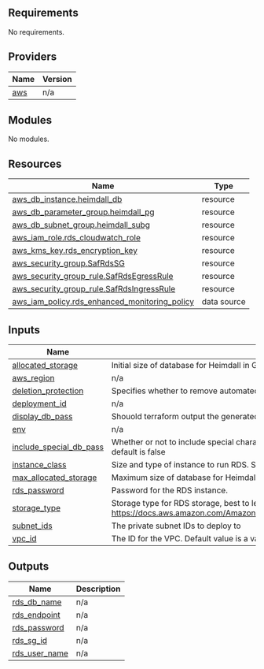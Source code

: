 ## Requirements

No requirements.

## Providers

| Name | Version |
|------|---------|
| <a name="provider_aws"></a> [aws](#provider\_aws) | n/a |

## Modules

No modules.

## Resources

| Name | Type |
|------|------|
| [aws_db_instance.heimdall_db](https://registry.terraform.io/providers/hashicorp/aws/latest/docs/resources/db_instance) | resource |
| [aws_db_parameter_group.heimdall_pg](https://registry.terraform.io/providers/hashicorp/aws/latest/docs/resources/db_parameter_group) | resource |
| [aws_db_subnet_group.heimdall_subg](https://registry.terraform.io/providers/hashicorp/aws/latest/docs/resources/db_subnet_group) | resource |
| [aws_iam_role.rds_cloudwatch_role](https://registry.terraform.io/providers/hashicorp/aws/latest/docs/resources/iam_role) | resource |
| [aws_kms_key.rds_encryption_key](https://registry.terraform.io/providers/hashicorp/aws/latest/docs/resources/kms_key) | resource |
| [aws_security_group.SafRdsSG](https://registry.terraform.io/providers/hashicorp/aws/latest/docs/resources/security_group) | resource |
| [aws_security_group_rule.SafRdsEgressRule](https://registry.terraform.io/providers/hashicorp/aws/latest/docs/resources/security_group_rule) | resource |
| [aws_security_group_rule.SafRdsIngressRule](https://registry.terraform.io/providers/hashicorp/aws/latest/docs/resources/security_group_rule) | resource |
| [aws_iam_policy.rds_enhanced_monitoring_policy](https://registry.terraform.io/providers/hashicorp/aws/latest/docs/data-sources/iam_policy) | data source |

## Inputs

| Name | Description | Type | Default | Required |
|------|-------------|------|---------|:--------:|
| <a name="input_allocated_storage"></a> [allocated\_storage](#input\_allocated\_storage) | Initial size of database for Heimdall in GiB | `number` | `20` | no |
| <a name="input_aws_region"></a> [aws\_region](#input\_aws\_region) | n/a | `string` | n/a | yes |
| <a name="input_deletion_protection"></a> [deletion\_protection](#input\_deletion\_protection) | Specifies whether to remove automated backups immediately after the DB instance is deleted. | `bool` | `false` | no |
| <a name="input_deployment_id"></a> [deployment\_id](#input\_deployment\_id) | n/a | `string` | `"000"` | no |
| <a name="input_display_db_pass"></a> [display\_db\_pass](#input\_display\_db\_pass) | Shouold terraform output the generated heimdall database password to stdout? | `bool` | `true` | no |
| <a name="input_env"></a> [env](#input\_env) | n/a | `string` | n/a | yes |
| <a name="input_include_special_db_pass"></a> [include\_special\_db\_pass](#input\_include\_special\_db\_pass) | Whether or not to include special characters in the db passcode. This requires URI encoding, so the default is false | `bool` | `true` | no |
| <a name="input_instance_class"></a> [instance\_class](#input\_instance\_class) | Size and type of instance to run RDS. See: https://aws.amazon.com/rds/instance-types/ | `string` | `"db.t2.micro"` | no |
| <a name="input_max_allocated_storage"></a> [max\_allocated\_storage](#input\_max\_allocated\_storage) | Maximum size of database for Heimdall in GiB | `number` | `100` | no |
| <a name="input_rds_password"></a> [rds\_password](#input\_rds\_password) | Password for the RDS instance. | `string` | `"Password123"` | no |
| <a name="input_storage_type"></a> [storage\_type](#input\_storage\_type) | Storage type for RDS storage, best to leave this as default gp2, see: https://docs.aws.amazon.com/AmazonRDS/latest/UserGuide/CHAP_Storage.html#Concepts.Storage | `string` | `"gp2"` | no |
| <a name="input_subnet_ids"></a> [subnet\_ids](#input\_subnet\_ids) | The private subnet IDs to deploy to | `list(string)` | n/a | yes |
| <a name="input_vpc_id"></a> [vpc\_id](#input\_vpc\_id) | The ID for the VPC. Default value is a valid CIDR | `string` | n/a | yes |

## Outputs

| Name | Description |
|------|-------------|
| <a name="output_rds_db_name"></a> [rds\_db\_name](#output\_rds\_db\_name) | n/a |
| <a name="output_rds_endpoint"></a> [rds\_endpoint](#output\_rds\_endpoint) | n/a |
| <a name="output_rds_password"></a> [rds\_password](#output\_rds\_password) | n/a |
| <a name="output_rds_sg_id"></a> [rds\_sg\_id](#output\_rds\_sg\_id) | n/a |
| <a name="output_rds_user_name"></a> [rds\_user\_name](#output\_rds\_user\_name) | n/a |
